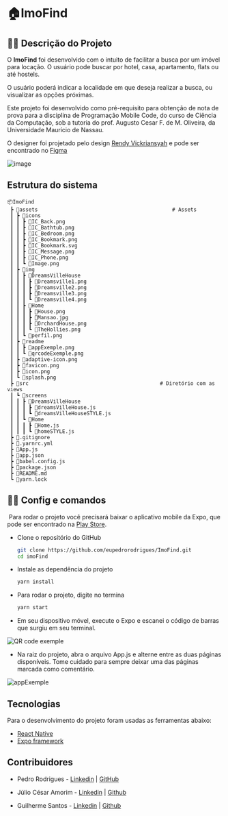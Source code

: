 # :house:ImoFind
## :man_office_worker: Descrição do Projeto

O **ImoFind** foi desenvolvido com o intuito de facilitar a busca por um imóvel para locação. O usuário pode buscar por hotel, casa, apartamento, flats ou até hostels.

O usuário poderá indicar a localidade em que deseja realizar a busca, ou visualizar as opções próximas.

Este projeto foi desenvolvido como pré-requisito para obtenção de nota de prova para a disciplina de Programação Mobile Code, do curso de Ciência da Computação, sob a tutoria do prof.  Augusto Cesar F. de M. Oliveira, da Universidade Maurício de Nassau.

O designer foi projetado pelo design [Rendy Vickriansyah](https://www.instagram.com/designbyrendy/) e pode ser encontrado no [Figma](https://www.figma.com/file/dGGJmHRDCrsyIuFRQQKaEJ/%5BFreebie%5D-Home-Rent-App-UI-Design-(Community)?node-id=63-124&t=IMu4SIdgJjsdPqXO-0)

![image](https://user-images.githubusercontent.com/122948103/230751639-326403e4-0015-4682-a07d-7c3bee7fa6c9.png)



## Estrutura do sistema

```
📦ImoFind
 ┣ 📂assets                                            # Assets
 ┃ ┣ 📂icons
 ┃ ┃ ┣ 📜IC_Back.png
 ┃ ┃ ┣ 📜IC_Bathtub.png
 ┃ ┃ ┣ 📜IC_Bedroom.png
 ┃ ┃ ┣ 📜IC_Bookmark.png
 ┃ ┃ ┣ 📜IC_Bookmark.svg
 ┃ ┃ ┣ 📜IC_Message.png
 ┃ ┃ ┣ 📜IC_Phone.png
 ┃ ┃ ┗ 📜Image.png
 ┃ ┣ 📂img
 ┃ ┃ ┣ 📂DreamsVilleHouse
 ┃ ┃ ┃ ┣ 📜Dreamsville1.png
 ┃ ┃ ┃ ┣ 📜Dreamsville2.png
 ┃ ┃ ┃ ┣ 📜Dreamsville3.png
 ┃ ┃ ┃ ┗ 📜Dreamsville4.png
 ┃ ┃ ┣ 📂Home
 ┃ ┃ ┃ ┣ 📜House.png
 ┃ ┃ ┃ ┣ 📜Mansao.jpg
 ┃ ┃ ┃ ┣ 📜OrchardHouse.png
 ┃ ┃ ┃ ┗ 📜TheHollies.png
 ┃ ┃ ┗ 📜perfil.png
 ┃ ┣ 📂readme
 ┃ ┃ ┣ 📜appExemple.png
 ┃ ┃ ┗ 📜qrcodeExemple.png
 ┃ ┣ 📜adaptive-icon.png
 ┃ ┣ 📜favicon.png
 ┃ ┣ 📜icon.png
 ┃ ┗ 📜splash.png
 ┣ 📂src                                           # Diretório com as views
 ┃ ┗ 📂screens
 ┃ ┃ ┣ 📂DreamsVilleHouse
 ┃ ┃ ┃ ┣ 📜dreamsVilleHouse.js
 ┃ ┃ ┃ ┗ 📜dreamsVilleHouseSTYLE.js
 ┃ ┃ ┗ 📂Home
 ┃ ┃ ┃ ┣ 📜Home.js
 ┃ ┃ ┃ ┗ 📜homeSTYLE.js
 ┣ 📜.gitignore
 ┣ 📜.yarnrc.yml
 ┣ 📜App.js
 ┣ 📜app.json
 ┣ 📜babel.config.js
 ┣ 📜package.json
 ┣ 📜README.md
 ┗ 📜yarn.lock
```



## :woman_office_worker: Config e comandos

​	Para rodar o projeto você precisará baixar o aplicativo mobile da Expo, que pode ser encontrado na  [Play Store](https://play.google.com/store/apps/details?id=host.exp.exponent).

* Clone o repositório do GitHub

  ```bash
  git clone https://github.com/eupedrorodrigues/ImoFind.git
  cd imoFind
  ```

* Instale as dependência do projeto

  ```bash
  yarn install
  ```

* Para rodar o projeto, digite no termina

  ```bash
  yarn start
  ```

* Em seu dispositivo móvel, execute o Expo e escanei o código de barras que surgiu em seu terminal.

![QR code exemple](https://i.imgur.com/fQzVQ9wm.png)

* Na raiz do projeto, abra o arquivo App.js e alterne entre as duas páginas disponíveis. Tome cuidado para sempre deixar uma das páginas marcada como comentário. 

![appExemple](https://i.imgur.com/omd7Lszm.png)

## Tecnologias 

Para o desenvolvimento do projeto foram usadas as ferramentas abaixo:

* [React Native](https://reactnative.dev)
* [Expo framework](https://docs.expo.dev)

## Contribuidores

* Pedro Rodrigues - [Linkedin](https://www.linkedin.com/in/pedro-rodrigues-50986a262/) | [GitHub](https://github.com/eupedrorodrigues)

* Júlio César Amorim - [Linkedin](https://www.linkedin.com/in/juliocoi/) | [Github](https://github.com/Juliocoi)

* Guilherme Santos - [Linkedin](https://www.linkedin.com/) | [Github](https://github.com/Guilherme-Sant)
